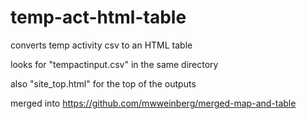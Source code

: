 # temp-act-html-table
converts temp activity csv to an HTML table

looks for "tempactinput.csv" in the same directory

also "site_top.html" for the top of the outputs

merged into https://github.com/mwweinberg/merged-map-and-table
